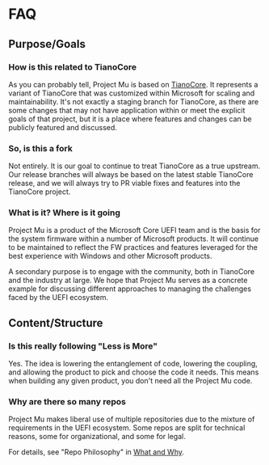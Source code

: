 # FAQ

## Purpose/Goals

### How is this related to TianoCore

As you can probably tell, Project Mu is based on [TianoCore](https://www.tianocore.org). It represents a variant of
TianoCore that was customized within Microsoft for scaling and maintainability. It's not exactly a staging branch for
TianoCore, as there are some changes that may not have application within or meet the explicit goals of that project,
but it is a place where features and changes can be publicly featured and discussed.

### So, is this a fork

Not entirely. It is our goal to continue to treat TianoCore as a true upstream. Our release branches will always be
based on the latest stable TianoCore release, and we will always try to PR viable fixes and features into the TianoCore
project.

### What is it? Where is it going

Project Mu is a product of the Microsoft Core UEFI team and is the basis for the system firmware within a number of
Microsoft products. It will continue to be maintained to reflect the FW practices and features leveraged for the best
experience with Windows and other Microsoft products.

A secondary purpose is to engage with the community, both in TianoCore and the industry at large. We hope that Project
Mu serves as a concrete example for discussing different approaches to managing the challenges faced by the UEFI
ecosystem.

## Content/Structure

### Is this really following "Less is More"

Yes.  The idea is lowering the entanglement of code, lowering the coupling, and allowing the product to pick and
choose the code it needs.  This means when building any given product, you don't need all the Project Mu code.

### Why are there so many repos

Project Mu makes liberal use of multiple repositories due to the mixture of requirements in the UEFI ecosystem. Some
repos are split for technical reasons, some for organizational, and some for legal.

For details, see "Repo Philosophy" in [What and Why](WhatAndWhy/overview.md#repo-philosophy).
